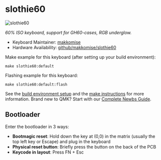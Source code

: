 # slothie60

![slothie60](https://i.imgur.com/vXrQs6w.png)

*60% ISO keyboard, support for GH60-cases, RGB underglow.*

* Keyboard Maintainer: [makkomise](https://github.com/makkomise)
* Hardware Availability: [github/makkomise/slothie60](https://github.com/makkomise/slothie60)

Make example for this keyboard (after setting up your build environment):

    make slothie60:default

Flashing example for this keyboard:

    make slothie60:default:flash

See the [build environment setup](https://docs.qmk.fm/#/getting_started_build_tools) and the [make instructions](https://docs.qmk.fm/#/getting_started_make_guide) for more information. Brand new to QMK? Start with our [Complete Newbs Guide](https://docs.qmk.fm/#/newbs).

## Bootloader

Enter the bootloader in 3 ways:

* **Bootmagic reset**: Hold down the key at (0,0) in the matrix (usually the top left key or Escape) and plug in the keyboard
* **Physical reset button**: Briefly press the button on the back of the PCB
* **Keycode in layout**: Press FN + Esc